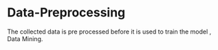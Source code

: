 # Data-Preprocessing
The collected data is pre processed before it is used to train the model , Data Mining.
